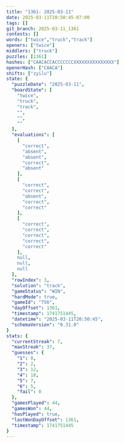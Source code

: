 ```yaml
---
title: "1361: 2025-03-11"
date: 2025-03-11T20:50:45-07:00
tags: []
git_branch: 2025-03-11_1361
contests: []
words: ["twice","truck","track"]
openers: ["twice"]
middlers: ["truck"]
puzzles: [1361]
hashes: ["CAACACCACCCCCCCXXXXXXXXXXXXXXX"]
openerHash: ["CAACA"]
shifts: ["zyilu"]
state: {
  "puzzleDate": "2025-03-11",
  "boardState": [
    "twice",
    "truck",
    "track",
    "",
    "",
    ""
  ],
  "evaluations": [
    [
      "correct",
      "absent",
      "absent",
      "correct",
      "absent"
    ],
    [
      "correct",
      "correct",
      "absent",
      "correct",
      "correct"
    ],
    [
      "correct",
      "correct",
      "correct",
      "correct",
      "correct"
    ],
    null,
    null,
    null
  ],
  "rowIndex": 3,
  "solution": "track",
  "gameStatus": "WIN",
  "hardMode": true,
  "gameId": "756",
  "dayOffset": 1361,
  "timestamp": 1741751445,
  "datetime": "2025-03-11T20:50:45",
  "schemaVersion": "0.31.0"
}
stats: {
  "currentStreak": 7,
  "maxStreak": 37,
  "guesses": {
    "1": 0,
    "2": 2,
    "3": 12,
    "4": 18,
    "5": 7,
    "6": 5,
    "fail": 0
  },
  "gamesPlayed": 44,
  "gamesWon": 44,
  "hasPlayed": true,
  "lastWonDayOffset": 1361,
  "timestamp": 1741751445
}
---
```

<!-- more -->
